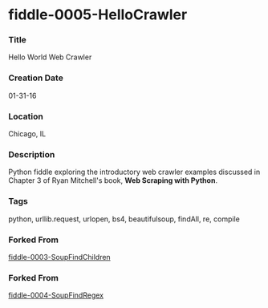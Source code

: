 fiddle-0005-HelloCrawler
======

### Title

Hello World Web Crawler


### Creation Date

01-31-16


### Location

Chicago, IL


### Description

Python fiddle exploring the introductory web crawler examples discussed in Chapter 3 of Ryan Mitchell's book,
**Web Scraping with Python**.


### Tags

python, urllib.request, urlopen, bs4, beautifulsoup, findAll, re, compile


### Forked From

[fiddle-0003-SoupFindChildren](../fiddle-0003-SoupFindChildren)


### Forked From

[fiddle-0004-SoupFindRegex](../fiddle-0004-SoupFindRegex)
